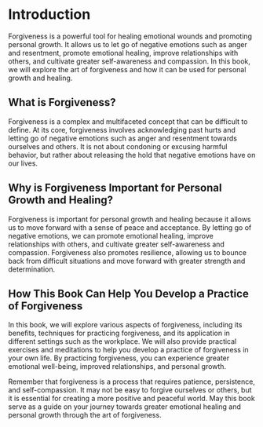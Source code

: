 Introduction
============

Forgiveness is a powerful tool for healing emotional wounds and promoting personal growth. It allows us to let go of negative emotions such as anger and resentment, promote emotional healing, improve relationships with others, and cultivate greater self-awareness and compassion. In this book, we will explore the art of forgiveness and how it can be used for personal growth and healing.

What is Forgiveness?
--------------------

Forgiveness is a complex and multifaceted concept that can be difficult to define. At its core, forgiveness involves acknowledging past hurts and letting go of negative emotions such as anger and resentment towards ourselves and others. It is not about condoning or excusing harmful behavior, but rather about releasing the hold that negative emotions have on our lives.

Why is Forgiveness Important for Personal Growth and Healing?
-------------------------------------------------------------

Forgiveness is important for personal growth and healing because it allows us to move forward with a sense of peace and acceptance. By letting go of negative emotions, we can promote emotional healing, improve relationships with others, and cultivate greater self-awareness and compassion. Forgiveness also promotes resilience, allowing us to bounce back from difficult situations and move forward with greater strength and determination.

How This Book Can Help You Develop a Practice of Forgiveness
------------------------------------------------------------

In this book, we will explore various aspects of forgiveness, including its benefits, techniques for practicing forgiveness, and its application in different settings such as the workplace. We will also provide practical exercises and meditations to help you develop a practice of forgiveness in your own life. By practicing forgiveness, you can experience greater emotional well-being, improved relationships, and personal growth.

Remember that forgiveness is a process that requires patience, persistence, and self-compassion. It may not be easy to forgive ourselves or others, but it is essential for creating a more positive and peaceful world. May this book serve as a guide on your journey towards greater emotional healing and personal growth through the art of forgiveness.
